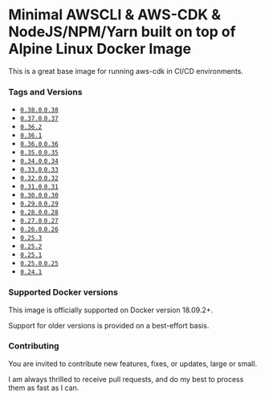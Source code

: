 # Minimal AWSCLI & AWS-CDK & NodeJS/NPM/Yarn built on top of Alpine Linux Docker Image
This is a great base image for running aws-cdk in CI/CD environments.

### Tags and Versions
- [`0.38.0`,`0.38`](https://github.com/robertd/alpine-aws-cdk/blob/master/0.38.0/Dockerfile)
- [`0.37.0`,`0.37`](https://github.com/robertd/alpine-aws-cdk/blob/master/0.37.0/Dockerfile)
- [`0.36.2`](https://github.com/robertd/alpine-aws-cdk/blob/master/0.36.2/Dockerfile)
- [`0.36.1`](https://github.com/robertd/alpine-aws-cdk/blob/master/0.36.1/Dockerfile)
- [`0.36.0`,`0.36`](https://github.com/robertd/alpine-aws-cdk/blob/master/0.36.0/Dockerfile)
- [`0.35.0`,`0.35`](https://github.com/robertd/alpine-aws-cdk/blob/master/0.35.0/Dockerfile)
- [`0.34.0`,`0.34`](https://github.com/robertd/alpine-aws-cdk/blob/master/0.34.0/Dockerfile)
- [`0.33.0`,`0.33`](https://github.com/robertd/alpine-aws-cdk/blob/master/0.33.0/Dockerfile)
- [`0.32.0`,`0.32`](https://github.com/robertd/alpine-aws-cdk/blob/master/0.32.0/Dockerfile)
- [`0.31.0`,`0.31`](https://github.com/robertd/alpine-aws-cdk/blob/master/0.31.0/Dockerfile)
- [`0.30.0`,`0.30`](https://github.com/robertd/alpine-aws-cdk/blob/master/0.30.0/Dockerfile)
- [`0.29.0`,`0.29`](https://github.com/robertd/alpine-aws-cdk/blob/master/0.29.0/Dockerfile)
- [`0.28.0`,`0.28`](https://github.com/robertd/alpine-aws-cdk/blob/master/0.28.0/Dockerfile)
- [`0.27.0`,`0.27`](https://github.com/robertd/alpine-aws-cdk/blob/master/0.27.0/Dockerfile)
- [`0.26.0`,`0.26`](https://github.com/robertd/alpine-aws-cdk/blob/master/0.26.0/Dockerfile)
- [`0.25.3`](https://github.com/robertd/alpine-aws-cdk/blob/master/0.25.3/Dockerfile)
- [`0.25.2`](https://github.com/robertd/alpine-aws-cdk/blob/master/0.25.2/Dockerfile)
- [`0.25.1`](https://github.com/robertd/alpine-aws-cdk/blob/master/0.25.1/Dockerfile)
- [`0.25.0`,`0.25`](https://github.com/robertd/alpine-aws-cdk/blob/master/0.25.0/Dockerfile)
- [`0.24.1`](https://github.com/robertd/alpine-aws-cdk/blob/master/0.24.1/Dockerfile)

### Supported Docker versions

This image is officially supported on Docker version 18.09.2+.

Support for older versions is provided on a best-effort basis.

### Contributing

You are invited to contribute new features, fixes, or updates, large or small.

I am always thrilled to receive pull requests, and do my best to process them as fast as I can.
